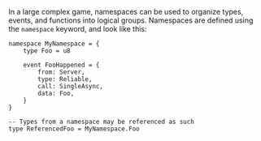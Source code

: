 In a large complex game, namespaces can be used to organize types, events, and functions into logical groups.
Namespaces are defined using the `namespace` keyword, and look like this:

```zap
namespace MyNamespace = {
	type Foo = u8

	event FooHappened = {
		from: Server,
		type: Reliable,
		call: SingleAsync,
		data: Foo,
	}
}

-- Types from a namespace may be referenced as such
type ReferencedFoo = MyNamespace.Foo
```
